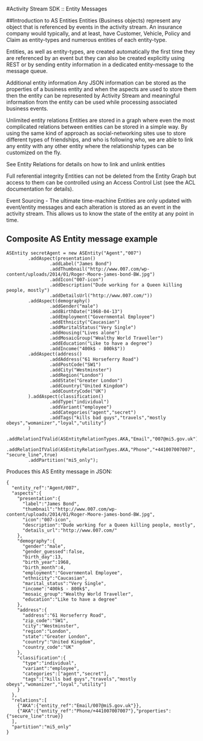 #Activity Stream SDK :: Entity Messages

##Introduction to AS Entities
Entities (Business objects) represent any object that is referenced by events in the activity stream. 
An insurance company would typically, and at least, have Customer, Vehicle, Policy and Claim as entity-types and numerous entities of each entity-type.

Entities, as well as entity-types, are created automatically the first time they are referenced by an event but they can also be created explicitly using REST or by sending entity information in a dedicated entity-message to the message queue.

Additional entity information
Any JSON information can be stored as the properties of a business entity and when the aspects are used to store them then the entity can be represented by Activity Stream and meaningful information from the entity can be used while processing associated business events.

Unlimited entity relations
Entities are stored in a graph where even the most complicated relations between entities can be stored in a simple way. 
By using the same kind of approach as social-networking sites use to store different types of friendships, and who is following who, we are able to link any entity with any other entity where the relationship types can be customized on the fly.

See Entity Relations for details on how to link and unlink entities

Full referential integrity
Entities can not be deleted from the Entity Graph but access to them can be controlled using an Access Control List (see the ACL documentation for details).

Event Sourcing - The ultimate time-machine
Entities are only updated with event/entity messages and each alteration is stored as an event in the activity stream. This allows us to know the state of the entity at any point in time.


## Composite AS Entity message example
```
ASEntity secretAgent = new ASEntity("Agent","007")
        .addAspect(presentation()
                .addLabel("James Bond")
                .addThumbnail("http://www.007.com/wp-content/uploads/2014/01/Roger-Moore-james-bond-BW.jpg")
                .addIcon("007-icon")
                .addDescription("Dude working for a Queen killing people, mostly")
                .addDetailsUrl("http://www.007.com/"))
        .addAspect(demography()
                .addGender("male")
                .addBirthDate("1968-04-13")
                .addEmployment("Governmental Employee")
                .addEthnicity("Caucasian")
                .addMaritalStatus("Very Single")
                .addHousing("Lives alone")
                .addMosaicGroup("Wealthy World Traveller")
                .addEducation("Like to have a degree")
                .addIncome("400k$ - 800k$"))
        .addAspect(address()
                .addAddress("61 Horseferry Road")
                .addPostCode("SW1")
                .addCity("Westminster")
                .addRegion("London")
                .addState("Greater London")
                .addCountry("United Kingdom")
                .addCountryCode("UK")
        ).addAspect(classification()
                .addType("individual")
                .addVariant("employee")
                .addCategories("agent","secret")
                .addTags("kills bad guys","travels","mostly obeys","womanizer","loyal","utility")
        )
        .addRelationIfValid(ASEntityRelationTypes.AKA,"Email","007@mi5.gov.uk")
        .addRelationIfValid(ASEntityRelationTypes.AKA,"Phone","+441007007007", "secure_line",true)
        .addPartition("mi5_only");
```
Produces this AS Entity message in JSON:
```
{
  "entity_ref":"Agent/007",
  "aspects":{
    "presentation":{
      "label":"James Bond",
      "thumbnail":"http://www.007.com/wp-content/uploads/2014/01/Roger-Moore-james-bond-BW.jpg",
      "icon":"007-icon",
      "description":"Dude working for a Queen killing people, mostly",
      "details_url":"http://www.007.com/"
    },
    "demography":{
      "gender":"male",
      "gender_guessed":false,
      "birth_day":13,
      "birth_year":1968,
      "birth_month":4,
      "employment":"Governmental Employee",
      "ethnicity":"Caucasian",
      "marital_status":"Very Single",
      "income":"400k$ - 800k$",
      "mosaic_group":"Wealthy World Traveller",
      "education":"Like to have a degree"
    },
    "address":{
      "address":"61 Horseferry Road",
      "zip_code":"SW1",
      "city":"Westminster",
      "region":"London",
      "state":"Greater London",
      "country":"United Kingdom",
      "country_code":"UK"
    },
    "classification":{
      "type":"individual",
      "variant":"employee",
      "categories":["agent","secret"],
      "tags":["kills bad guys","travels","mostly obeys","womanizer","loyal","utility"]
    }
  },
  "relations":[
    {"AKA":{"entity_ref":"Email/007@mi5.gov.uk"}},
    {"AKA":{"entity_ref":"Phone/+441007007007"},"properties":{"secure_line":true}}
  ],
  "partition":"mi5_only"
}
```